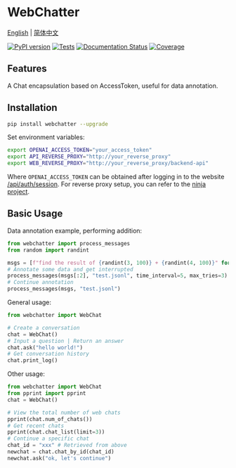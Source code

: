 # WebChatter

[English](README-EN.md) | [简体中文](README.md)

[![PyPI version](https://img.shields.io/pypi/v/webchatter.svg)](https://pypi.python.org/pypi/webchatter)
[![Tests](https://github.com/cubenlp/webchatter/actions/workflows/test.yml/badge.svg)](https://github.com/cubenlp/webchatter/actions/workflows/test.yml/)
[![Documentation Status](https://img.shields.io/badge/docs-github_pages-blue.svg)](https://apicall.wzhecnu.cn)
[![Coverage](https://codecov.io/gh/cubenlp/webchatter/branch/main/graph/badge.svg)](https://codecov.io/gh/cubenlp/webchatter)

## Features

A Chat encapsulation based on AccessToken, useful for data annotation.

## Installation

```bash
pip install webchatter --upgrade
```

Set environment variables:
```bash
export OPENAI_ACCESS_TOKEN="your_access_token"
export API_REVERSE_PROXY="http://your_reverse_proxy"
export WEB_REVERSE_PROXY="http://your_reverse_proxy/backend-api"
```

Where `OPENAI_ACCESS_TOKEN` can be obtained after logging in to the website [/api/auth/session](https://chat.openai.com/api/auth/session). For reverse proxy setup, you can refer to the [ninja project](https://github.com/gngpp/ninja/).

## Basic Usage

Data annotation example, performing addition:
```py
from webchatter import process_messages
from random import randint

msgs = [f"find the result of {randint(3, 100)} + {randint(4, 100)}" for _ in range(4)]
# Annotate some data and get interrupted
process_messages(msgs[:2], "test.jsonl", time_interval=5, max_tries=3)
# Continue annotation
process_messages(msgs, "test.jsonl")
```

General usage:

```py
from webchatter import WebChat

# Create a conversation
chat = WebChat()
# Input a question | Return an answer
chat.ask("hello world!")
# Get conversation history
chat.print_log()
```

Other usage:

```py
from webchatter import WebChat
from pprint import pprint
chat = WebChat()

# View the total number of web chats
pprint(chat.num_of_chats())
# Get recent chats
pprint(chat.chat_list(limit=3))
# Continue a specific chat
chat_id = "xxx" # Retrieved from above
newchat = chat.chat_by_id(chat_id)
newchat.ask("ok, let's continue")
```